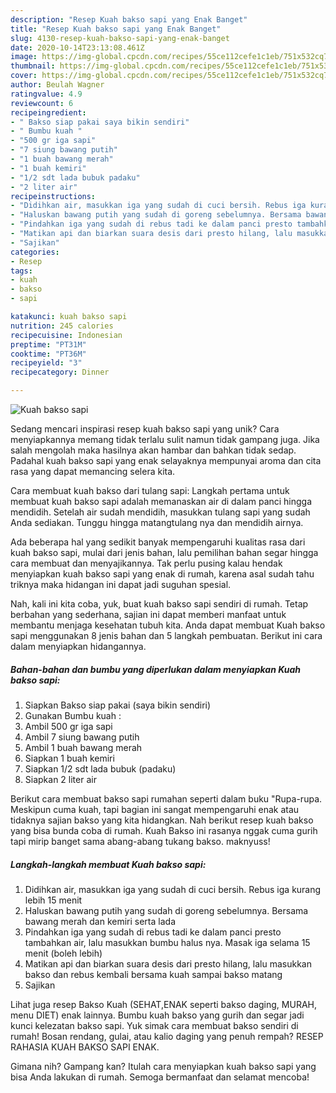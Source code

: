 ```yaml
---
description: "Resep Kuah bakso sapi yang Enak Banget"
title: "Resep Kuah bakso sapi yang Enak Banget"
slug: 4130-resep-kuah-bakso-sapi-yang-enak-banget
date: 2020-10-14T23:13:08.461Z
image: https://img-global.cpcdn.com/recipes/55ce112cefe1c1eb/751x532cq70/kuah-bakso-sapi-foto-resep-utama.jpg
thumbnail: https://img-global.cpcdn.com/recipes/55ce112cefe1c1eb/751x532cq70/kuah-bakso-sapi-foto-resep-utama.jpg
cover: https://img-global.cpcdn.com/recipes/55ce112cefe1c1eb/751x532cq70/kuah-bakso-sapi-foto-resep-utama.jpg
author: Beulah Wagner
ratingvalue: 4.9
reviewcount: 6
recipeingredient:
- " Bakso siap pakai saya bikin sendiri"
- " Bumbu kuah "
- "500 gr iga sapi"
- "7 siung bawang putih"
- "1 buah bawang merah"
- "1 buah kemiri"
- "1/2 sdt lada bubuk padaku"
- "2 liter air"
recipeinstructions:
- "Didihkan air, masukkan iga yang sudah di cuci bersih. Rebus iga kurang lebih 15 menit"
- "Haluskan bawang putih yang sudah di goreng sebelumnya. Bersama bawang merah dan kemiri serta lada"
- "Pindahkan iga yang sudah di rebus tadi ke dalam panci presto tambahkan air, lalu masukkan bumbu halus nya. Masak iga selama 15 menit (boleh lebih)"
- "Matikan api dan biarkan suara desis dari presto hilang, lalu masukkan bakso dan rebus kembali bersama kuah sampai bakso matang"
- "Sajikan"
categories:
- Resep
tags:
- kuah
- bakso
- sapi

katakunci: kuah bakso sapi 
nutrition: 245 calories
recipecuisine: Indonesian
preptime: "PT31M"
cooktime: "PT36M"
recipeyield: "3"
recipecategory: Dinner

---
```



![Kuah bakso sapi](https://img-global.cpcdn.com/recipes/55ce112cefe1c1eb/751x532cq70/kuah-bakso-sapi-foto-resep-utama.jpg)

Sedang mencari inspirasi resep kuah bakso sapi yang unik? Cara menyiapkannya memang tidak terlalu sulit namun tidak gampang juga. Jika salah mengolah maka hasilnya akan hambar dan bahkan tidak sedap. Padahal kuah bakso sapi yang enak selayaknya mempunyai aroma dan cita rasa yang dapat memancing selera kita.

Cara membuat kuah bakso dari tulang sapi: Langkah pertama untuk membuat kuah bakso sapi adalah memanaskan air di dalam panci hingga mendidih. Setelah air sudah mendidih, masukkan tulang sapi yang sudah Anda sediakan. Tunggu hingga matangtulang nya dan mendidih airnya.

Ada beberapa hal yang sedikit banyak mempengaruhi kualitas rasa dari kuah bakso sapi, mulai dari jenis bahan, lalu pemilihan bahan segar hingga cara membuat dan menyajikannya. Tak perlu pusing kalau hendak menyiapkan kuah bakso sapi yang enak di rumah, karena asal sudah tahu triknya maka hidangan ini dapat jadi suguhan spesial.


Nah, kali ini kita coba, yuk, buat kuah bakso sapi sendiri di rumah. Tetap berbahan yang sederhana, sajian ini dapat memberi manfaat untuk membantu menjaga kesehatan tubuh kita. Anda dapat membuat Kuah bakso sapi menggunakan 8 jenis bahan dan 5 langkah pembuatan. Berikut ini cara dalam menyiapkan hidangannya.

<!--inarticleads1-->

##### Bahan-bahan dan bumbu yang diperlukan dalam menyiapkan Kuah bakso sapi:

1. Siapkan  Bakso siap pakai (saya bikin sendiri)
1. Gunakan  Bumbu kuah :
1. Ambil 500 gr iga sapi
1. Ambil 7 siung bawang putih
1. Ambil 1 buah bawang merah
1. Siapkan 1 buah kemiri
1. Siapkan 1/2 sdt lada bubuk (padaku)
1. Siapkan 2 liter air


Berikut cara membuat bakso sapi rumahan seperti dalam buku &#34;Rupa-rupa. Meskipun cuma kuah, tapi bagian ini sangat mempengaruhi enak atau tidaknya sajian bakso yang kita hidangkan. Nah berikut resep kuah bakso yang bisa bunda coba di rumah. Kuah Bakso ini rasanya nggak cuma gurih tapi mirip banget sama abang-abang tukang bakso. maknyuss! 

<!--inarticleads2-->

##### Langkah-langkah membuat Kuah bakso sapi:

1. Didihkan air, masukkan iga yang sudah di cuci bersih. Rebus iga kurang lebih 15 menit
1. Haluskan bawang putih yang sudah di goreng sebelumnya. Bersama bawang merah dan kemiri serta lada
1. Pindahkan iga yang sudah di rebus tadi ke dalam panci presto tambahkan air, lalu masukkan bumbu halus nya. Masak iga selama 15 menit (boleh lebih)
1. Matikan api dan biarkan suara desis dari presto hilang, lalu masukkan bakso dan rebus kembali bersama kuah sampai bakso matang
1. Sajikan


Lihat juga resep Bakso Kuah (SEHAT,ENAK seperti bakso daging, MURAH, menu DIET) enak lainnya. Bumbu kuah bakso yang gurih dan segar jadi kunci kelezatan bakso sapi. Yuk simak cara membuat bakso sendiri di rumah! Bosan rendang, gulai, atau kalio daging yang penuh rempah? RESEP RAHASIA KUAH BAKSO SAPI ENAK. 

Gimana nih? Gampang kan? Itulah cara menyiapkan kuah bakso sapi yang bisa Anda lakukan di rumah. Semoga bermanfaat dan selamat mencoba!
